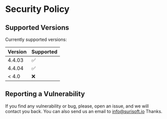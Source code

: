 # Security Policy

## Supported Versions

Currently supported versions:

| Version | Supported          |
| ------- | ------------------ |
| 4.4.03   | :white_check_mark: |
| 4.4.04   | :white_check_mark: |
| < 4.0   | :x:                |

## Reporting a Vulnerability

If you find any vulnerability or bug, please, open an issue, and we will contact you back.
You can also send us an email to info@surisoft.io
Thanks.
